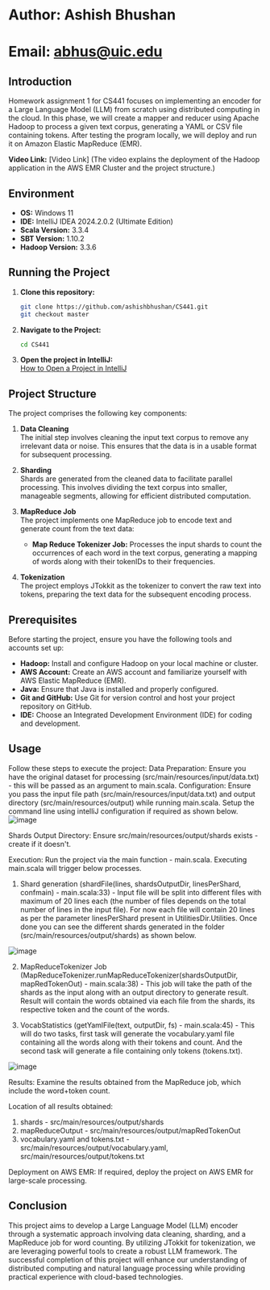 # Author: Ashish Bhushan
# Email: abhus@uic.edu

## Introduction
Homework assignment 1 for CS441 focuses on implementing an encoder for a Large Language Model (LLM) from scratch using distributed computing in the cloud. In this phase, we will create a mapper and reducer using Apache Hadoop to process a given text corpus, generating a YAML or CSV file containing tokens. After testing the program locally, we will deploy and run it on Amazon Elastic MapReduce (EMR).

**Video Link:** [Video Link] (The video explains the deployment of the Hadoop application in the AWS EMR Cluster and the project structure.)

## Environment
- **OS:** Windows 11
- **IDE:** IntelliJ IDEA 2024.2.0.2 (Ultimate Edition)
- **Scala Version:** 3.3.4
- **SBT Version:** 1.10.2
- **Hadoop Version:** 3.3.6

## Running the Project
1. **Clone this repository:**
   ```bash
   git clone https://github.com/ashishbhushan/CS441.git
   git checkout master
   ```
2. **Navigate to the Project:**
   ```bash
   cd CS441
   ```
3. **Open the project in IntelliJ:**  
   [How to Open a Project in IntelliJ](https://www.jetbrains.com/help/idea/import-project-or-module-wizard.html#open-project)

## Project Structure
The project comprises the following key components:

1. **Data Cleaning**  
   The initial step involves cleaning the input text corpus to remove any irrelevant data or noise. This ensures that the data is in a usable format for subsequent processing.

2. **Sharding**  
   Shards are generated from the cleaned data to facilitate parallel processing. This involves dividing the text corpus into smaller, manageable segments, allowing for efficient distributed computation.

3. **MapReduce Job**  
   The project implements one MapReduce job to encode text and generate count from the text data:
   - **Map Reduce Tokenizer Job:** Processes the input shards to count the occurrences of each word in the text corpus, generating a mapping of words along with their tokenIDs to their frequencies.

4. **Tokenization**  
   The project employs JTokkit as the tokenizer to convert the raw text into tokens, preparing the text data for the subsequent encoding process.

## Prerequisites
Before starting the project, ensure you have the following tools and accounts set up:
- **Hadoop:** Install and configure Hadoop on your local machine or cluster.
- **AWS Account:** Create an AWS account and familiarize yourself with AWS Elastic MapReduce (EMR).
- **Java:** Ensure that Java is installed and properly configured.
- **Git and GitHub:** Use Git for version control and host your project repository on GitHub.
- **IDE:** Choose an Integrated Development Environment (IDE) for coding and development.

## Usage
Follow these steps to execute the project:
Data Preparation: Ensure you have the original dataset for processing (src/main/resources/input/data.txt) - this will be passed as an argument to main.scala.
Configuration: Ensure you pass the input file path (src/main/resources/input/data.txt) and output directory (src/main/resources/output) while running main.scala. Setup the command line using intelliJ configuration if required as shown below.
![image](https://github.com/user-attachments/assets/b2e58258-30a4-4dd0-9f2b-4ab0fa5c8e6d)

Shards Output Directory: Ensure src/main/resources/output/shards exists - create if it doesn't.

Execution:
Run the project via the main function - main.scala.
Executing main.scala will trigger below processes.
1. Shard generation (shardFile(lines, shardsOutputDir, linesPerShard, confmain) - main.scala:33) - Input file will be split into different files with maximum of 20 lines each (the number of files depends on the total number of lines in the input file). For now each file will contain 20 lines as per the parameter linesPerShard present in UtilitiesDir.Utilities. Once done you can see the different shards generated in the folder (src/main/resources/output/shards) as shown below.

![image](https://github.com/user-attachments/assets/0dfef966-f07a-4a83-a047-613203971108)

2. MapReduceTokenizer Job (MapReduceTokenizer.runMapReduceTokenizer(shardsOutputDir, mapRedTokenOut) - main.scala:38) - This job will take the path of the shards as the input along with an output directory to generate result. Result will contain the words obtained via each file from the shards, its respective token and the count of the words.

3. VocabStatistics (getYamlFile(text, outputDir, fs) - main.scala:45) - This will do two tasks, first task will generate the vocabulary.yaml file containing all the words along with their tokens and count. And the second task will generate a file containing only tokens (tokens.txt).
   
![image](https://github.com/user-attachments/assets/0f011125-ae9f-4df3-ba6b-c177591ed5ae)

Results: Examine the results obtained from the MapReduce job, which include the word+token count.

Location of all results obtained:
1. shards - src/main/resources/output/shards
2. mapReduceOutput - src/main/resources/output/mapRedTokenOut
3. vocabulary.yaml and tokens.txt - src/main/resources/output/vocabulary.yaml, src/main/resources/output/tokens.txt

Deployment on AWS EMR: If required, deploy the project on AWS EMR for large-scale processing.

## Conclusion
This project aims to develop a Large Language Model (LLM) encoder through a systematic approach involving data cleaning, sharding, and a MapReduce job for word counting. By utilizing JTokkit for tokenization, we are leveraging powerful tools to create a robust LLM framework. The successful completion of this project will enhance our understanding of distributed computing and natural language processing while providing practical experience with cloud-based technologies.
